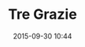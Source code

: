 ---
title: Tre Grazie
layout: post
date: 2015-09-30 10:44
numero: 37
image: 37_tre_grazie.png
thumb: 37_tre_grazie.svg
wiki: https://it.wikipedia.org/wiki/Grazie_(mitologia)
source: https://commons.wikimedia.org/wiki/File:The_Three_Graces,_from_Pompeii.jpg
source-name: Wikimedia Commons
autore: luca corsato
social-autore: https://twitter.com/lucacorsato
social-idea: https://twitter.com/domenica_pate
idea: Domenica Pate
tags:
- gruppo
- mitologia
- id. Pate
---
